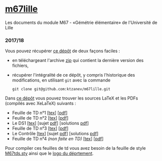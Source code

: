 # [m67lille](https://github.com/ktzanev/m67lille)

Les documents du module M67 - «Gémétrie élémentaire» de l'Université de Lille

### 2017/18

Vous pouvez récupérer [ce dépôt](https://github.com/ktzanev/m67lille) de deux façons faciles :

- en téléchargeant l'archive [zip](https://github.com/ktzanev/m67lille/archive/master.zip) qui contient la dernière version des fichiers,
- récupérer l'intégralité de ce dépôt, y compris l'historique des modifications, en utilisant `git` avec la commande

  ~~~~~~~
  git clone git@github.com:ktzanev/m67lille.git
  ~~~~~~~

Dans [ce dépôt](https://github.com/ktzanev/m67lille) vous pouvez trouver les sources LaTeX et les PDFs (compilés avec XeLaTeX) suivants :

- Feuille de TD n°1 [[tex](https://ktzanev.github.io/m67lille/TDs/M67_2017-18_TD1.tex)] [[pdf](https://ktzanev.github.io/m67lille/TDs/M67_2017-18_TD1.pdf)]
- Feuille de TD n°2 [[tex](https://ktzanev.github.io/m67lille/TDs/M67_2017-18_TD2.tex)] [[pdf](https://ktzanev.github.io/m67lille/TDs/M67_2017-18_TD2.pdf)]
- Le DS1 [[tex](https://ktzanev.github.io/m67lille/DS/M67_2017-18_DS1.tex)] [sujet [pdf](https://ktzanev.github.io/m67lille/DS/M67_2017-18_DS1_sujet.pdf)] [solutions [pdf](https://ktzanev.github.io/m67lille/DS/M67_2017-18_DS1_solutions.pdf)]
- Feuille de TD n°3 [[tex](https://ktzanev.github.io/m67lille/TDs/M67_2017-18_TD3.tex)] [[pdf](https://ktzanev.github.io/m67lille/TDs/M67_2017-18_TD3.pdf)]
- Le Contrôle [[tex](https://ktzanev.github.io/m67lille/DS/M67_2017-18_CC.tex)] [sujet [pdf](https://ktzanev.github.io/m67lille/DS/M67_2017-18_CC_sujet.pdf)] [solutions [pdf](https://ktzanev.github.io/m67lille/DS/M67_2017-18_CC_solutions.pdf)]
- Feuille de TD n°4 _(non faite en TD)_ [[tex](https://ktzanev.github.io/m67lille/TDs/M67_2017-18_TD4.tex)] [[pdf](https://ktzanev.github.io/m67lille/TDs/M67_2017-18_TD4.pdf)]

Pour compiler ces feuilles de td vous avez besoin de la feuille de style [M67tds.sty](https://ktzanev.github.io/m67lille/TDs/M67tds.sty) ainsi que le [logo du déprtement](https://ktzanev.github.io/m67lille/TDs/ul-fst-math_noir.pdf).
